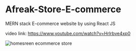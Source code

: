 # Afreak-Store-E-commerce
MERN stack E-commerce website by using React JS

video link: https://www.youtube.com/watch?v=Hrlrbve4xp0

![homesreen ecommerce store](https://user-images.githubusercontent.com/81603864/152687417-c568f2a1-343d-409a-a41b-de27cb22c5a7.png)
